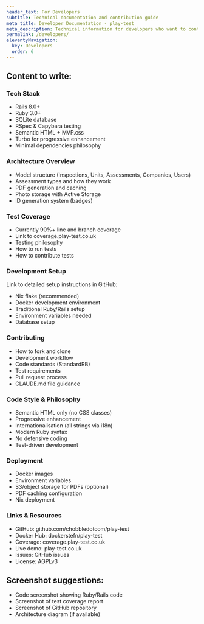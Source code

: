 ```yaml
---
header_text: For Developers
subtitle: Technical documentation and contribution guide
meta_title: Developer Documentation - play-test
meta_description: Technical information for developers who want to contribute to or deploy play-test
permalink: /developers/
eleventyNavigation:
  key: Developers
  order: 6
---
```


<!-- WRITE: Developer-focused page -->

## Content to write:

### Tech Stack

- Rails 8.0+
- Ruby 3.0+
- SQLite database
- RSpec & Capybara testing
- Semantic HTML + MVP.css
- Turbo for progressive enhancement
- Minimal dependencies philosophy

### Architecture Overview

- Model structure (Inspections, Units, Assessments, Companies, Users)
- Assessment types and how they work
- PDF generation and caching
- Photo storage with Active Storage
- ID generation system (badges)

### Test Coverage

- Currently 90%+ line and branch coverage
- Link to coverage.play-test.co.uk
- Testing philosophy
- How to run tests
- How to contribute tests

### Development Setup

Link to detailed setup instructions in GitHub:
- Nix flake (recommended)
- Docker development environment
- Traditional Ruby/Rails setup
- Environment variables needed
- Database setup

### Contributing

- How to fork and clone
- Development workflow
- Code standards (StandardRB)
- Test requirements
- Pull request process
- CLAUDE.md file guidance

### Code Style & Philosophy

- Semantic HTML only (no CSS classes)
- Progressive enhancement
- Internationalisation (all strings via i18n)
- Modern Ruby syntax
- No defensive coding
- Test-driven development

### Deployment

- Docker images
- Environment variables
- S3/object storage for PDFs (optional)
- PDF caching configuration
- Nix deployment

### Links & Resources

- GitHub: github.com/chobbledotcom/play-test
- Docker Hub: dockerstefn/play-test
- Coverage: coverage.play-test.co.uk
- Live demo: play-test.co.uk
- Issues: GitHub issues
- License: AGPLv3

## Screenshot suggestions:

- Code screenshot showing Ruby/Rails code
- Screenshot of test coverage report
- Screenshot of GitHub repository
- Architecture diagram (if available)
